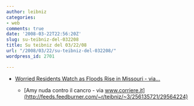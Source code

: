 ```yaml
---
author: leibniz
categories:
- web
comments: true
date: '2008-03-22T22:56:20Z'
slug: su-teibniz-del-032208
title: Su teibniz del 03/22/08
url: "/2008/03/22/su-teibniz-del-032208/"
wordpress_id: 2701

---
```

* [Worried Residents Watch as Floods Rise in Missouri  - via...](http://feeds.feedburner.com/~r/teibniz/~3/256135720/29564516)


  * [Amy nuda contro il cancro - via www.corriere.it](http://feeds.feedburner.com/~r/teibniz/~3/256135721/29564224)


